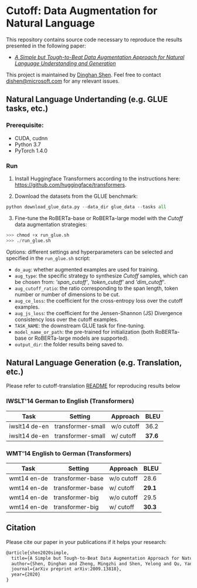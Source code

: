 # Cutoff: Data Augmentation for Natural Language 

This repository contains source code necessary to reproduce the results presented in the following paper:
* [*A Simple but Tough-to-Beat Data Augmentation Approach for Natural Language Understanding and Generation*](https://arxiv.org/abs/2009.13818)

This project is maintained by [Dinghan Shen](https://sites.google.com/view/dinghanshen). Feel free to contact dishen@microsoft.com for any relevant issues.

## Natural Language Undertanding (e.g. GLUE tasks, etc.) 
### Prerequisite: 
* CUDA, cudnn
* Python 3.7
* PyTorch 1.4.0

### Run
1. Install Huggingface Transformers according to the instructions here: https://github.com/huggingface/transformers.

2. Download the datasets from the GLUE benchmark:
```python
python download_glue_data.py --data_dir glue_data --tasks all
```

3. Fine-tune the RoBERTa-base or RoBERTa-large model with the *Cutoff* data augmentation strategies:
```python
>>> chmod +x run_glue.sh
>>> ./run_glue.sh
```
  Options: different settings and hyperparameters can be selected and specified in the `run_glue.sh` script: 
- `do_aug`: whether augmented examples are used for training.
- `aug_type`: the specific strategy to synthesize *Cutoff* samples, which can be chosen from: *'span_cutoff'*, *'token_cutoff'* and *'dim_cutoff'*.
- `aug_cutoff_ratio`: the ratio corresponding to the span length, token number or number of dimensions to be cut.
- `aug_ce_loss`: the coefficient for the cross-entropy loss over the cutoff examples.
- `aug_js_loss`: the coefficient for the Jensen-Shannon (JS) Divergence consistency loss over the cutoff examples.
- `TASK_NAME`: the downstream GLUE task for fine-tuning.
- `model_name_or_path`: the pre-trained for initialization (both RoBERTa-base or RoBERTa-large models are supported).
- `output_dir`: the folder results being saved to.

## Natural Language Generation (e.g. Translation, etc.)

Please refer to cutoff-translation [README](https://github.com/stevezheng23/fairseq_extension/tree/master/examples/translation/augmentation) for reproducing results below

### IWSLT'14 German to English (Transformers)
| Task          | Setting           | Approach   | BLEU     |
|---------------|-------------------|------------|----------|
| iwslt14 de-en | transformer-small | w/o cutoff | 36.2     |
| iwslt14 de-en | transformer-small | w/ cutoff  | **37.6** |

### WMT'14 English to German (Transformers)

| Task          | Setting           | Approach   | BLEU     |
|---------------|-------------------|------------|----------|
| wmt14 en-de   | transformer-base  | w/o cutoff | 28.6     |
| wmt14 en-de   | transformer-base  | w/ cutoff  | **29.1** |
| wmt14 en-de   | transformer-big   | w/o cutoff | 29.5     |
| wmt14 en-de   | transformer-big   | w/ cutoff  | **30.3** |

## Citation 
Please cite our paper in your publications if it helps your research:

```latex
@article{shen2020simple,
  title={A Simple but Tough-to-Beat Data Augmentation Approach for Natural Language Understanding and Generation},
  author={Shen, Dinghan and Zheng, Mingzhi and Shen, Yelong and Qu, Yanru and Chen, Weizhu},
  journal={arXiv preprint arXiv:2009.13818},
  year={2020}
}
```
